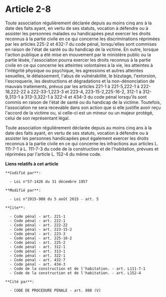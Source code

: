 # Article 2-8

Toute association régulièrement déclarée depuis au moins cinq ans à la date des faits ayant, en vertu de ses statuts,
vocation à défendre ou à assister les personnes malades ou handicapées peut exercer les droits reconnus à la partie civile en
ce qui concerne les discriminations réprimées par les articles 225-2 et 432-7 du code pénal, lorsqu'elles sont commises en
raison de l'état de santé ou du handicap de la victime. En outre, lorsque l'action publique a été mise en mouvement par le
ministère public ou la partie lésée, l'association pourra exercer les droits reconnus à la partie civile en ce qui concerne
les atteintes volontaires à la vie, les atteintes à l'intégrité physique ou psychique, les agressions et autres atteintes
sexuelles, le délaissement, l'abus de vulnérabilité, le bizutage, l'extorsion, l'escroquerie, les destructions et
dégradations et la non-dénonciation de mauvais traitements, prévus par les articles 221-1 à 221-5,222-1 à 222-18,222-22 à
222-33-1,223-3 et 223-4,
223-15-2,225-16-2,
312-1 à 312-9,313-1 à 313-3,322-1 à 322-4 et 434-3 du code pénal lorsqu'ils sont commis en raison de l'état de santé ou du
handicap de la victime. Toutefois, l'association ne sera recevable dans son action que si elle justifie avoir reçu l'accord
de la victime ou, si celle-ci est un mineur ou un majeur protégé, celui de son représentant légal. 

Toute association régulièrement déclarée depuis au moins cinq ans à la date des faits ayant, en vertu de ses statuts,
vocation à défendre ou à assister les personnes handicapées peut également exercer les droits reconnus à la partie civile en
ce qui concerne les infractions aux articles L. 111-7-1 à L. 111-7-3 du code de la construction et de l'habitation, prévues
et réprimées par l'article L. 152-4 du même code.

**Liens relatifs à cet article**

	**Codifié par**:

	  - Loi n°57-1426 du 31 décembre 1957

	**Modifié par**:

	  - Loi n°2015-988 du 5 août 2015 - art. 5

	**Cite**:

	  - Code pénal - art. 221-1
	  - Code pénal - art. 222-1
	  - Code pénal - art. 222-22
	  - Code pénal - art. 223-15-2
	  - Code pénal - art. 223-3
	  - Code pénal - art. 225-16-2
	  - Code pénal - art. 225-2
	  - Code pénal - art. 312-1
	  - Code pénal - art. 313-1
	  - Code pénal - art. 322-1
	  - Code pénal - art. 432-7
	  - Code pénal - art. 434-3
	  - Code de la construction et de l'habitation. - art. L111-7-1
	  - Code de la construction et de l'habitation. - art. L152-4

	**Cité par**:

	  - CODE DE PROCEDURE PENALE - art. 808 (V)
